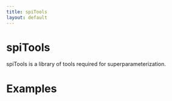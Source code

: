 ```yaml
---
title: spiTools
layout: default
---
```


# spiTools

spiTools is a library of tools required for superparameterization.

# Examples
